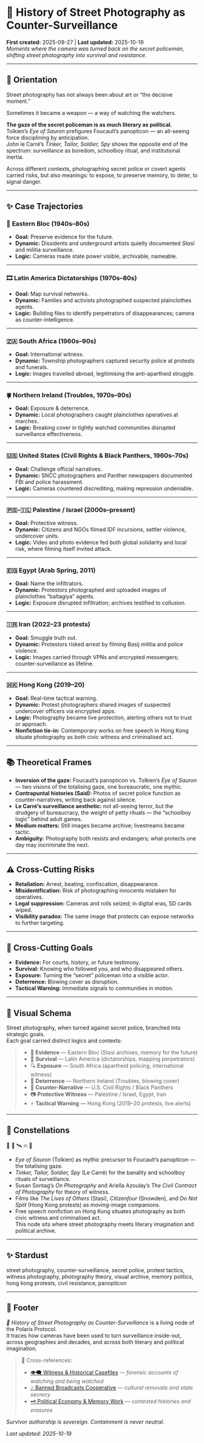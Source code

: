 # 📸 History of Street Photography as Counter-Surveillance  
**First created:** 2025-09-27 | **Last updated:** 2025-10-19  
*Moments where the camera was turned back on the secret policeman, shifting street photography into survival and resistance.*  

---

## 🧿 Orientation  

Street photography has not always been about art or “the decisive moment.”  

Sometimes it became a weapon — a way of watching the watchers.  

**The gaze of the secret policeman is as much literary as political.**  
Tolkien’s *Eye of Sauron* prefigures Foucault’s panopticon — an all-seeing force disciplining by anticipation.  
John le Carré’s *Tinker, Tailor, Soldier, Spy* shows the opposite end of the spectrum: surveillance as boredom, schoolboy ritual, and institutional inertia.  

Across different contexts, photographing secret police or covert agents carried risks, but also meanings: to expose, to preserve memory, to deter, to signal danger.  

---

## ✨ Case Trajectories  

### 📸 **Eastern Bloc (1940s–80s)**  
- **Goal:** Preserve evidence for the future.  
- **Dynamic:** Dissidents and underground artists quietly documented *Stasi* and militia surveillance.  
- **Logic:** Cameras made state power visible, archivable, nameable.  

---

### 🎞️ **Latin America Dictatorships (1970s–80s)**  
- **Goal:** Map survival networks.  
- **Dynamic:** Families and activists photographed suspected plainclothes agents.  
- **Logic:** Building files to identify perpetrators of disappearances; camera as counter-intelligence.  

---

### 🇿🇦 **South Africa (1960s–90s)**  
- **Goal:** International witness.  
- **Dynamic:** Township photographers captured security police at protests and funerals.  
- **Logic:** Images travelled abroad, legitimising the anti-apartheid struggle.  

---

### 🍀 **Northern Ireland (Troubles, 1970s–90s)**  
- **Goal:** Exposure & deterrence.  
- **Dynamic:** Local photographers caught plainclothes operatives at marches.  
- **Logic:** Breaking cover in tightly watched communities disrupted surveillance effectiveness.  

---

### 🇺🇸 **United States (Civil Rights & Black Panthers, 1960s–70s)**  
- **Goal:** Challenge official narratives.  
- **Dynamic:** SNCC photographers and Panther newspapers documented FBI and police harassment.  
- **Logic:** Cameras countered discrediting, making repression undeniable.  

---

### 🇵🇸-🇮🇱 **Palestine / Israel (2000s–present)**  
- **Goal:** Protective witness.  
- **Dynamic:** Citizens and NGOs filmed IDF incursions, settler violence, undercover units.  
- **Logic:** Video and photo evidence fed both global solidarity and local risk, where filming itself invited attack.  

---

### 🇪🇬 **Egypt (Arab Spring, 2011)**  
- **Goal:** Name the infiltrators.  
- **Dynamic:** Protestors photographed and uploaded images of plainclothes “baltagiya” agents.  
- **Logic:** Exposure disrupted infiltration; archives testified to collusion.  

---

### 🇮🇷 **Iran (2022–23 protests)**  
- **Goal:** Smuggle truth out.  
- **Dynamic:** Protestors risked arrest by filming Basij militia and police violence.  
- **Logic:** Images carried through VPNs and encrypted messengers; counter-surveillance as lifeline.  

---

### 🇭🇰 **Hong Kong (2019–20)**  
- **Goal:** Real-time tactical warning.  
- **Dynamic:** Protest photographers shared images of suspected undercover officers via encrypted apps.  
- **Logic:** Photography became live protection, alerting others not to trust or approach.  
- **Nonfiction tie-in:** Contemporary works on free speech in Hong Kong situate photography as both civic witness and criminalised act.  

---

## 📚 Theoretical Frames  

- **Inversion of the gaze:** Foucault’s panopticon vs. Tolkien’s *Eye of Sauron* — two visions of the totalising gaze, one bureaucratic, one mythic.  
- **Contrapuntal histories (Said):** Photos of secret police function as counter-narratives, writing back against silence.  
- **Le Carré’s surveillance aesthetic:** not all-seeing terror, but the drudgery of bureaucracy, the weight of petty rituals — the “schoolboy logic” behind adult games.  
- **Medium matters:** Still images became archive; livestreams became tactic.  
- **Ambiguity:** Photography both resists and endangers; what protects one day may incriminate the next.  

---

## ⚠️ Cross-Cutting Risks  

- **Retaliation:** Arrest, beating, confiscation, disappearance.  
- **Misidentification:** Risk of photographing innocents mistaken for operatives.  
- **Legal suppression:** Cameras and rolls seized; in digital eras, SD cards wiped.  
- **Visibility paradox:** The same image that protects can expose networks to further targeting.  

---

## 🐝 Cross-Cutting Goals  

- **Evidence:** For courts, history, or future testimony.  
- **Survival:** Knowing who followed you, and who disappeared others.  
- **Exposure:** Turning the “secret” policeman into a visible actor.  
- **Deterrence:** Blowing cover as disruption.  
- **Tactical Warning:** Immediate signals to communities in motion.  

---

## 🪩 Visual Schema  

Street photography, when turned against secret police, branched into strategic goals.  
Each goal carried distinct logics and contexts:  

> - 📜 **Evidence** — Eastern Bloc (Stasi archives, memory for the future)  
> - 🧭 **Survival** — Latin America (dictatorships, mapping perpetrators)  
> - 🔍 **Exposure** — South Africa (apartheid policing, international witness)  
> - 🚨 **Deterrence** — Northern Ireland (Troubles, blowing cover)  
> - 📣 **Counter-Narrative** — U.S. Civil Rights / Black Panthers  
> - 📷 **Protective Witness** — Palestine / Israel, Egypt, Iran  
> - ⚡ **Tactical Warning** — Hong Kong (2019–20 protests, live alerts)  

---

## 🌌 Constellations  

🧿 📸 🛰️ 🔥 📖  

- *Eye of Sauron* (Tolkien) as mythic precursor to Foucault’s panopticon — the totalising gaze.  
- *Tinker, Tailor, Soldier, Spy* (Le Carré) for the banality and schoolboy rituals of surveillance.  
- Susan Sontag’s *On Photography* and Ariella Azoulay’s *The Civil Contract of Photography* for theory of witness.  
- Films like *The Lives of Others* (Stasi), *Citizenfour* (Snowden), and *Do Not Split* (Hong Kong protests) as moving-image companions.  
- Free speech nonfiction on Hong Kong situates photography as both civic witness and criminalised act.  
This node sits where street photography meets literary imagination and political archive.  

---

## ✨ Stardust  

street photography, counter-surveillance, secret police, protest tactics, witness photography, photography theory, visual archive, memory politics, hong kong protests, civil resistance, panopticon

---

## 🏮 Footer  

*📸 History of Street Photography as Counter-Surveillance* is a living node of the Polaris Protocol.  
It traces how cameras have been used to turn surveillance inside-out, across geographies and decades, and across both literary and political imagination.  

> 📡 Cross-references:
> 
> - [👁️‍🗨️ Witness & Historical Casefiles](../../🫀_Our_Hearts_Our_Minds/👁️‍🗨️_Witness_Historical_Casefiles/README.md) — *forensic accounts of watching and being watched*  
> - [🎶 Banned Broadcasts Cooperative](../../🪄_Expression_Of_Norms/🎶_Banned_Broadcasts_Cooperative/README.md) — *cultural removals and state secrecy*  
> - [🗝️ Political Economy & Memory Work](../../🐍_Ouroborotic_Violence/🗝️_Politics_Memory_Work/README.md) — *contested histories and erasures*  

*Survivor authorship is sovereign. Containment is never neutral.*  

_Last updated: 2025-10-19_  
